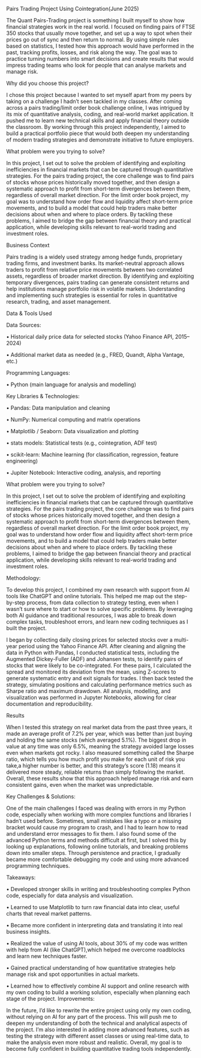 Pairs Trading Project Using Cointegration(June 2025)

The Quant Pairs-Trading project is something I built myself to show how financial strategies work in the real world. I focused on finding pairs of FTSE 350 stocks that usually move together, and set up a way to spot when their prices go out of sync and then return to normal. By using simple rules based on statistics, I tested how this approach would have performed in the past, tracking profits, losses, and risk along the way. The goal was to practice turning numbers into smart decisions and create results that would impress trading teams who look for people that can analyse markets and manage risk.

Why did you choose this project?

I chose this project because I wanted to set myself apart from my peers by taking on a challenge I hadn’t seen tackled in my classes. After coming across a pairs trading/limit order book challenge online, I was intrigued by its mix of quantitative analysis, coding, and real-world market application. It pushed me to learn new technical skills and apply financial theory outside the classroom. By working through this project independently, I aimed to build a practical portfolio piece that would both deepen my understanding of modern trading strategies and demonstrate initiative to future employers.

What problem were you trying to solve?

In this project, I set out to solve the problem of identifying and exploiting inefficiencies in financial markets that can be captured through quantitative strategies. For the pairs trading project, the core challenge was to find pairs of stocks whose prices historically moved together, and then design a systematic approach to profit from short-term divergences between them, regardless of overall market direction. For the limit order book project, my goal was to understand how order flow and liquidity affect short-term price movements, and to build a model that could help traders make better decisions about when and where to place orders. By tackling these problems, I aimed to bridge the gap between financial theory and practical application, while developing skills relevant to real-world trading and investment roles.

Business Context

Pairs trading is a widely used strategy among hedge funds, proprietary trading firms, and investment banks. Its market-neutral approach allows traders to profit from relative price movements between two correlated assets, regardless of broader market direction. By identifying and exploiting temporary divergences, pairs trading can generate consistent returns and help institutions manage portfolio risk in volatile markets. Understanding and implementing such strategies is essential for roles in quantitative research, trading, and asset management.

Data & Tools Used

Data Sources:

•	Historical daily price data for selected stocks (Yahoo Finance API, 2015–2024)

•	Additional market data as needed (e.g., FRED, Quandt, Alpha Vantage, etc.)

Programming Languages:

•	Python (main language for analysis and modelling)

Key Libraries & Technologies:

•	Pandas: Data manipulation and cleaning

•	NumPy: Numerical computing and matrix operations

•	Matplotlib / Seaborn: Data visualization and plotting

•	stats models: Statistical tests (e.g., cointegration, ADF test)

•	scikit-learn: Machine learning (for classification, regression, feature engineering)

•	Jupiter Notebook: Interactive coding, analysis, and reporting

What problem were you trying to solve?

In this project, I set out to solve the problem of identifying and exploiting inefficiencies in financial markets that can be captured through quantitative strategies. For the pairs trading project, the core challenge was to find pairs of stocks whose prices historically moved together, and then design a systematic approach to profit from short-term divergences between them, regardless of overall market direction. For the limit order book project, my goal was to understand how order flow and liquidity affect short-term price movements, and to build a model that could help traders make better decisions about when and where to place orders. By tackling these problems, I aimed to bridge the gap between financial theory and practical application, while developing skills relevant to real-world trading and investment roles.

Methodology:

To develop this project, I combined my own research with support from AI tools like ChatGPT and online tutorials. This helped me map out the step-by-step process, from data collection to strategy testing, even when I wasn’t sure where to start or how to solve specific problems. By leveraging both AI guidance and traditional resources, I was able to break down complex tasks, troubleshoot errors, and learn new coding techniques as I built the project.

I began by collecting daily closing prices for selected stocks over a multi-year period using the Yahoo Finance API. After cleaning and aligning the data in Python with Pandas, I conducted statistical tests, including the Augmented Dickey-Fuller (ADF) and Johansen tests, to identify pairs of stocks that were likely to be co-integrated. For these pairs, I calculated the spread and monitored its deviation from the mean, using Z-scores to generate systematic entry and exit signals for trades. I then back tested the strategy, simulating positions and calculating performance metrics such as Sharpe ratio and maximum drawdown. All analysis, modelling, and visualization was performed in Jupyter Notebooks, allowing for clear documentation and reproducibility.

Results

When I tested this strategy on real market data from the past three years, it made an average profit of 7.2% per year, which was better than just buying and holding the same stocks (which averaged 5.1%). The biggest drop in value at any time was only 6.5%, meaning the strategy avoided large losses even when markets got rocky. I also measured something called the Sharpe ratio, which tells you how much profit you make for each unit of risk you take,a higher number is better, and this strategy’s score (1.18) means it delivered more steady, reliable returns than simply following the market. Overall, these results show that this approach helped manage risk and earn consistent gains, even when the market was unpredictable.

Key Challenges & Solutions:

One of the main challenges I faced was dealing with errors in my Python code, especially when working with more complex functions and libraries I hadn’t used before. Sometimes, small mistakes like a typo or a missing bracket would cause my program to crash, and I had to learn how to read and understand error messages to fix them. I also found some of the advanced Python terms and methods difficult at first, but I solved this by looking up explanations, following online tutorials, and breaking problems down into smaller steps. Through persistence and practice, I gradually became more comfortable debugging my code and using more advanced programming techniques.

Takeaways:

•	Developed stronger skills in writing and troubleshooting complex Python code, especially for data analysis and visualization.

•	Learned to use Matplotlib to turn raw financial data into clear, useful charts that reveal market patterns.

•	Became more confident in interpreting data and translating it into real business insights.

•	Realized the value of using AI tools, about 30% of my code was written with help from AI (like ChatGPT),which helped me overcome roadblocks and learn new techniques faster.

•	Gained practical understanding of how quantitative strategies help manage risk and spot opportunities in actual markets.

•	Learned how to effectively combine AI support and online research with my own coding to build a working solution, especially when planning each stage of the project.
Improvements:

In the future, I’d like to rewrite the entire project using only my own coding, without relying on AI for any part of the process. This will push me to deepen my understanding of both the technical and analytical aspects of the project. I’m also interested in adding more advanced features, such as testing the strategy with different asset classes or using real-time data, to make the analysis even more robust and realistic. Overall, my goal is to become fully confident in building quantitative trading tools independently.

